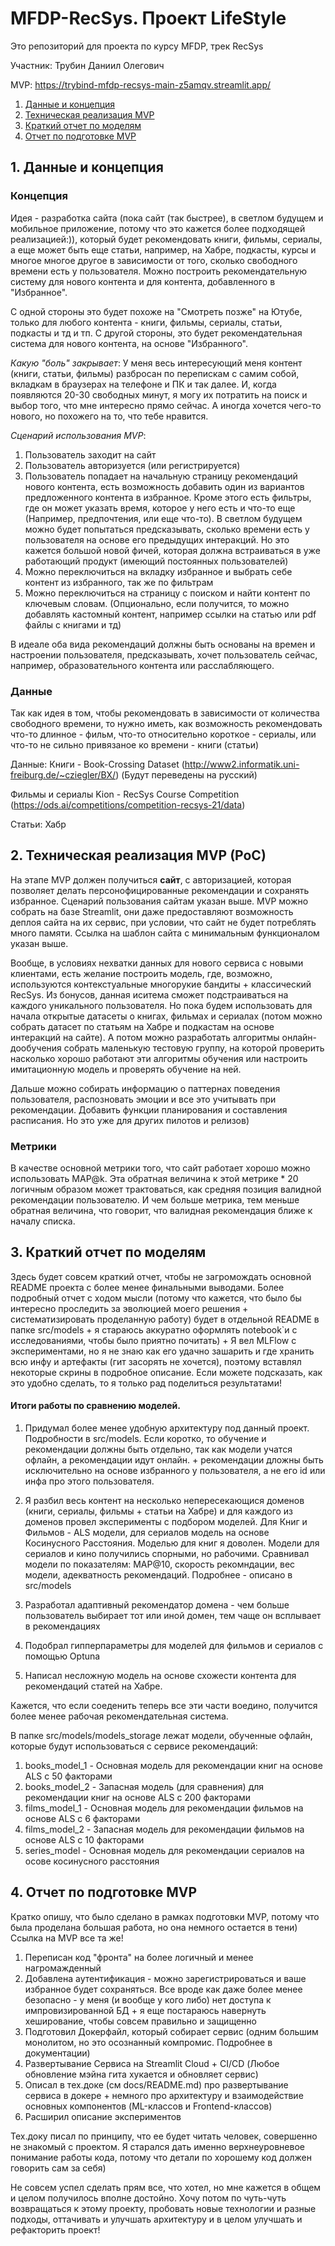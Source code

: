 # MFDP-RecSys. Проект LifeStyle
Это репозиторий для проекта по курсу MFDP, трек RecSys 

Участник: Трубин Даниил Олегович

MVP: https://trybind-mfdp-recsys-main-z5amqv.streamlit.app/

1. [Данные и концепция](#data_and_concepts)
2. [Техническая реализация MVP](#tech_realisation)
3. [Краткий отчет по моделям](#models)
4. [Отчет по подготовке MVP](#mvp)

## <a name="data_and_concepts">1. Данные и концепция</a> 
### Концепция
Идея - разработка сайта (пока сайт (так быстрее), в светлом будущем и мобильное приложение, потому что это кажется более подходящей реализацией:)), который будет рекомендовать книги, фильмы, сериалы, а еще может быть еще статьи, например, на Хабре, подкасты, курсы и многое многое другое в зависимости от того, сколько свободного времени есть у пользователя. Можно построить рекомендательную систему для нового контента и для контента, добавленного в "Избранное".

С одной стороны это будет похоже на "Смотреть позже" на Ютубе, только для любого контента - книги, фильмы, сериалы, статьи, подкасты и тд и тп.
С другой стороны, это будет рекомендательная система для нового контента, на основе "Избранного".

*Какую "боль" закрывает*: У меня весь интересующий меня контент (книги, статьи, фильмы) разбросан по перепискам с самим собой, вкладкам в браузерах на телефоне и ПК и так далее. И, когда появляются 20-30 свободных минут, я могу их потратить на поиск и выбор того, что мне интересно прямо сейчас.
А иногда хочется чего-то нового, но похожего на то, что тебе нравится.

*Сценарий использования MVP*:
1) Пользователь заходит на сайт
2) Пользователь авторизуется (или регистрируется)
3) Пользователь попадает на начальную страницу рекомендаций нового контента, есть возможность добавить один из вариантов предложенного контента в избранное. Кроме этого есть фильтры, где он может указать время, которое у него есть и что-то еще (Например, предпочтения, или еще что-то). В светлом будущем можно будет попытаться предсказывать, сколько времени есть у пользователя на основе его предыдущих интеракций. Но это кажется большой новой фичей, которая должна встраиваться в уже работающий продукт (имеющий постоянных пользователей)
4) Можно переключиться на вкладку избранное и выбрать себе контент из избранного, так же по фильтрам
5) Можно переключиться на страницу с поиском и найти контент по ключевым словам. (Опционально, если получится, то можно добавлять кастомный контент, например ссылки на статью или pdf файлы с книгами и тд)

В идеале оба вида рекомендаций должны быть основаны на времен и настроении пользователя, предсказывать, хочет пользователь сейчас, например, образовательного контента или расслабляющего.

### Данные 
Так как идея в том, чтобы рекомендовать в зависимости от количества свободного времени, то нужно иметь, как возможность рекомендовать что-то длинное - фильм, что-то относительно короткое - сериалы, или что-то не сильно привязаное ко времени - книги (статьи)

Данные: 
Книги - Book-Crossing Dataset (http://www2.informatik.uni-freiburg.de/~cziegler/BX/) (Будут переведены на русский)

Фильмы и сериалы Kion - RecSys Course Competition (https://ods.ai/competitions/competition-recsys-21/data)

Статьи: Хабр

## 2. <a name="tech_realisation">Техническая реализация MVP (PoC)</a> 

На этапе MVP должен получиться **сайт**, с авторизацией, которая позволяет делать персонофицированные рекомендации и сохранять избранное.
Сценарий пользования сайтам указан выше.
MVP можно собрать на базе Streamlit, они даже предоставляют возможность деплоя сайта на их сервис, при условии, что сайт не будет потреблять много памяти.
Ссылка на шаблон сайта с минимальным функционалом указан выше.

Вообще, в условиях нехватки данных для нового сервиса с новыми клиентами, есть желание построить модель, где, возможно, используются контекстуальные многорукие бандиты + классический RecSys. Из бонусов, данная иситема сможет подстраиваться на каждого уникального пользователя. Но пока будем использовать для начала открытые датасеты о книгах, фильмах и сериалах (потом можно собрать датасет по статьям на Хабре и подкастам на основе интеракций на сайте). А потом можно разработать алгоритмы онлайн-дообучения собрать маленькую тестовую группу, на которой проверить насколько хорошо работают эти алгоритмы обучения или настроить имитационную модель и проверять обучение на ней. 

Дальше можно собирать информацию о паттернах поведения пользователя, распозновать эмоции и все это учитывать при рекомендации.
Добавить функции планирования и составления расписания. Но это уже для других пилотов и релизов)

### Метрики
В качестве основной метрики того, что сайт работает хорошо можно использовать MAP@k. Эта обратная величина к этой метрике * 20 логичным образом может трактоваться, как средняя позиция валидной рекомендации пользователю. И чем больше метрика, тем меньше обратная величина, что говорит, что валидная рекомендация ближе к началу списка.

## 3. <a name="models">Краткий отчет по моделям</a> 

Здесь будет совсем краткий отчет, чтобы не загромождать основной README проекта с более менее финальными выводами. Более подробный отчет с ходом мысли (потому что кажется, что было бы интересно проследить за эволюцией моего решения + систематизировать проделанную работу) будет в отдельной README в папке src/models + я стараюсь аккуратно оформлять notebook`и c исследованиями, чтобы было приятно почитать) + Я вел MLFlow с экспериментами, но я не знаю как его удачно зашарить и где хранить всю инфу и артефакты (гит засорять не хочется), поэтому вставлял некоторые скрины в подробное описание. Если можете подсказать, как это удобно сделать, то я только рад поделиться результатами!

#### Итоги работы по сравнению моделей. 

1) Придумал более менее удобную архитектуру под данный проект. Подробности в src/models. Если коротко, то обучение и рекомендации должны быть отдельно, так как модели учатся офлайн, а рекомендации идут онлайн. + рекомендации дложны быть исключительно на основе избранного у пользователя, а не его id или инфа про этого пользователя.

2) Я разбил весь контент на несколько непересекающися доменов (книги, сериалы, фильмы + статьи на Хабре) и для каждого из доменов провел эксперименты с подбором моделей. Для Книг и Фильмов - ALS модели, для сериалов модель на основе Косинусного Расстояния. Моделью для книг я доволен. Модели для сериалов и кино получились спорными, но рабочими. Сравнивал модели по показателям: MAP@10, скорость рекомндации, вес модели, адекватность рекомендаций. Подробнее - описано в src/models

3) Разработал адаптивный рекомендатор домена - чем больше пользователь выбирает тот или иной домен, тем чаще он всплывает в рекомендациях 

4) Подобрал гипперпараметры для моделей для фильмов и сериалов с помощью Optuna

5) Написал несложную модель на основе схожести контента для рекомендаций статей на Хабре.

Кажется, что если соеденить теперь все эти части воедино, получится более менее рабочая рекомендательная система.

В папке src/models/models_storage лежат модели, обученные офлайн, которые будут использоваться с сервисе рекомендаций:
1) books_model_1 - Основная модель для рекомендации книг на основе ALS с 50 факторами
2) books_model_2 - Запасная модель (для сравнения) для рекомендации книг на основе ALS с 200 факторами
3) films_model_1 - Основная модель для рекомендации фильмов на основе ALS с 6 факторами
4) films_model_2 - Запасная модель для рекомендации фильмов на основе ALS c 10 факторами 
5) series_model - Основная модель для рекомендации сериалов на осове косинусного расстояния

## 4. <a name="mvp">Отчет по подготовке MVP</a> 

Кратко опишу, что было сделано в рамках подготовки MVP, потому что была проделана большая работа, но она немного остается в тени)
Ссылка на MVP все та же!
1) Переписан код "фронта" на более логичный и менее нагромажденный
2) Добавлена аутентификация - можно зарегистрироваться и ваше избранное будет сохраняться. Все вроде как даже более менее безопасно - у меня (и вообще у кого либо) нет доступа к импровизированной БД + я еще постараюсь навернуть хеширование, чтобы совсем правильно и защищенно
3) Подготовил Докерфайл, который собирает сервис (одним большим монолитом, но это осознанный компромис. Подробнее в документации)
4) Развертывание Сервиса на Streamlit Cloud + CI/CD (Любое обновление мэйна гита хукается и обновляет сервис)
5) Описал в тех.доке (см docs/README.md) про развертывание сервиса в докере + немного про архитектуру и взаимодействие основных компонентов (ML-классов и Frontend-классов)
6) Расширил описание экспериментов

Тех.доку писал по принципу, что ее будет читать человек, совершенно не знакомый с проектом. Я старался дать именно верхнеуровневое понимание работы кода, потому что детали по хорошему код должен говорить сам за себя)

Не совсем успел сделать прям все, что хотел, но мне кажется в общем и целом получилось вполне достойно.
Хочу потом по чуть-чуть возвращаться к этому проекту, пробовать новые технологии и разные подходы, оттачивать и улучшать архитектуру и в целом улучшать и рефакторить проект!



